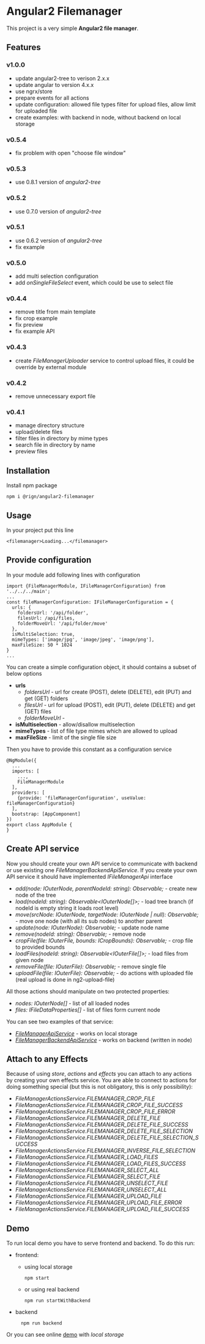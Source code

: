 # Angular2 Filemanager

This project is a very simple __Angular2 file manager__.

## Features

### v1.0.0
* update angular2-tree to verison 2.x.x
* update angular to version 4.x.x
* use ngrx/store
* prepare events for all actions
* update configuration: allowed file types filter for upload files, allow limit for uploaded file
* create examples: with backend in node, without backend on local storage

### v0.5.4

* fix problem with open "choose file window" 

### v0.5.3

* use 0.8.1 version of _angular2-tree_

### v0.5.2

* use 0.7.0 version of _angular2-tree_

### v0.5.1

* use 0.6.2 version of _angular2-tree_
* fix example

### v0.5.0

* add multi selection configuration
* add _onSingleFileSelect_ event, which could be use to select file

### v0.4.4

* remove title from main template
* fix crop example
* fix preview
* fix example API

### v0.4.3

* create _FileManagerUploader_ service to control upload files, it could be override by external module

### v0.4.2

* remove unnecessary export file

### v0.4.1

* manage directory structure
* upload/delete files 
* filter files in directory by mime types
* search file in directory by name
* preview files

## Installation

Install npm package

    npm i @rign/angular2-filemanager

## Usage
  
In your project put this line
  
    <filemanager>Loading...</filemanager>

## Provide configuration
In your module add following lines with configuration

    import {FileManagerModule, IFileManagerConfiguration} from '../../../main';
    ...
    const fileManagerConfiguration: IFileManagerConfiguration = {
      urls: {
        foldersUrl: '/api/folder',
        filesUrl: /api/files,
        folderMoveUrl: '/api/folder/move'
      },
      isMultiSelection: true,
      mimeTypes: ['image/jpg', 'image/jpeg', 'image/png'],
      maxFileSize: 50 * 1024
    }
    ... 
    
You can create a simple configuration object, it should contains a subset of below options

* __urls__
  * _foldersUrl_ - url for create (POST), delete (DELETE), edit (PUT) and get (GET) folders
  * _filesUrl_ - url for upload (POST), edit (PUT), delete (DELETE) and get (GET) files
  * _folderMoveUrl_ -   
* __isMultiselection__ - allow/disallow multiselection
* __mimeTypes__ - list of file type mimes which are allowed to upload
* __maxFileSize__ - limit of the single file size

Then you have to provide this constant as a configuration service
   
    @NgModule({
      ...
      imports: [
        ...,
        FileManagerModule
      ],
      providers: [
        {provide: 'fileManagerConfiguration', useValue: fileManagerConfiguration}
      ],
      bootstrap: [AppComponent]
    })
    export class AppModule {
    }
    
## Create API service
    
Now you should create your own API service to communicate with backend or use existing one _FileManagerBackendApiService_.
If you create your own API service it should have implemented _IFileManagerApi_ interface
* _add(node: IOuterNode, parentNodeId: string): Observable<IOuterNode>;_ - create new node of the tree
* _load(nodeId: string): Observable<IOuterNode[]>;_ - load tree branch (if nodeId is empty string it loads root level)
* _move(srcNode: IOuterNode, targetNode: IOuterNode | null): Observable<IOuterNode>;_ - move one node (with all its sub nodes) to another parent
* _update(node: IOuterNode): Observable<IOuterNode>;_ - update node name 
* _remove(nodeId: string): Observable<IOuterNode>;_ - remove node
* _cropFile(file: IOuterFile, bounds: ICropBounds): Observable<IOuterFile>;_ - crop file to provided bounds 
* _loadFiles(nodeId: string): Observable<IOuterFile[]>;_ - load files from given node
* _removeFile(file: IOuterFile): Observable<boolean>;_ - remove single file
* _uploadFile(file: IOuterFile): Observable<IOuterFile>;_ - do actions with uploaded file (real upload is done in ng2-upload-file)

All those actions should manipulate on two protected properties: 
* _nodes: IOuterNode[]_ - list of all loaded nodes
* _files: IFileDataProperties[]_ - list of files form current node 

You can see two examples of that service:
* [_FileManagerApiService_](src/store/fileManagerApi.service.ts) - works on local storage
* [_FileManagerBackendApiService_](src/store/fileManagerBackendApi.service.ts) - works on backend (written in node)

## Attach to any Effects

Because of using _store_, _actions_ and _effects_ you can attach to any actions by creating your own effects service.
You are able to connect to actions for doing something special (but this is not obligatory, this is only possibility):
* _FileManagerActionsService.FILEMANAGER_CROP_FILE_
* _FileManagerActionsService.FILEMANAGER_CROP_FILE_SUCCESS_
* _FileManagerActionsService.FILEMANAGER_CROP_FILE_ERROR_
* _FileManagerActionsService.FILEMANAGER_DELETE_FILE_
* _FileManagerActionsService.FILEMANAGER_DELETE_FILE_SUCCESS_
* _FileManagerActionsService.FILEMANAGER_DELETE_FILE_SELECTION_
* _FileManagerActionsService.FILEMANAGER_DELETE_FILE_SELECTION_SUCCESS_
* _FileManagerActionsService.FILEMANAGER_INVERSE_FILE_SELECTION_
* _FileManagerActionsService.FILEMANAGER_LOAD_FILES_
* _FileManagerActionsService.FILEMANAGER_LOAD_FILES_SUCCESS_
* _FileManagerActionsService.FILEMANAGER_SELECT_ALL_
* _FileManagerActionsService.FILEMANAGER_SELECT_FILE_
* _FileManagerActionsService.FILEMANAGER_UNSELECT_FILE_
* _FileManagerActionsService.FILEMANAGER_UNSELECT_ALL_
* _FileManagerActionsService.FILEMANAGER_UPLOAD_FILE_
* _FileManagerActionsService.FILEMANAGER_UPLOAD_FILE_ERROR_
* _FileManagerActionsService.FILEMANAGER_UPLOAD_FILE_SUCCESS_ 

## Demo

To run local demo you have to serve frontend and backend. To do this run:

* frontend:
  * using local storage
  
        npm start
        
  * or using real backend
  
        npm run startWithBackend
    
* backend

        npm run backend

Or you can see online [demo](https://qjon.github.io/angular2-filemanager/) with _local storage_
